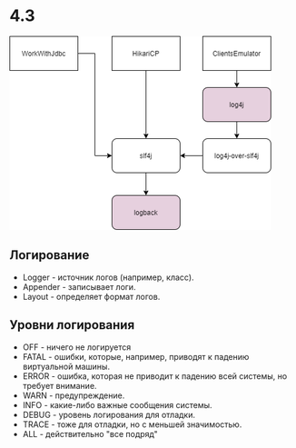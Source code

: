 # 4.3 

![Loggers](img/1.png) 

## Логирование

* Logger - источник логов (например, класс).
* Appender - записывает логи.
* Layout - определяет формат логов.

## Уровни логирования

* OFF - ничего не логируется
* FATAL - ошибки, которые, например, приводят к падению виртуальной машины.
* ERROR - ошибка, которая не приводит к падению всей системы, но требует внимание.
* WARN - предупреждение.
* INFO - какие-либо важные сообщения системы.
* DEBUG - уровень логирования для отладки.
* TRACE - тоже для отладки, но с меньшей значимостью.
* ALL - действительно "все подряд"
